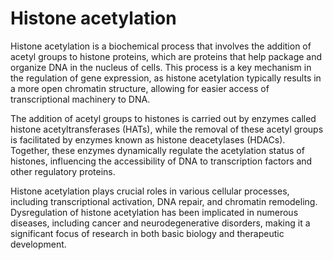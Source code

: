 <!--
source: gpt-3 + jph editing
tags: processes
-->

# Histone acetylation

Histone acetylation is a biochemical process that involves the addition of acetyl groups to histone proteins, which are proteins that help package and organize DNA in the nucleus of cells. This process is a key mechanism in the regulation of gene expression, as histone acetylation typically results in a more open chromatin structure, allowing for easier access of transcriptional machinery to DNA.

The addition of acetyl groups to histones is carried out by enzymes called histone acetyltransferases (HATs), while the removal of these acetyl groups is facilitated by enzymes known as histone deacetylases (HDACs). Together, these enzymes dynamically regulate the acetylation status of histones, influencing the accessibility of DNA to transcription factors and other regulatory proteins.

Histone acetylation plays crucial roles in various cellular processes, including transcriptional activation, DNA repair, and chromatin remodeling. Dysregulation of histone acetylation has been implicated in numerous diseases, including cancer and neurodegenerative disorders, making it a significant focus of research in both basic biology and therapeutic development.